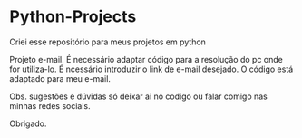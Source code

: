 # Python-Projects
Criei esse repositório para meus projetos em python


Projeto e-mail. 
  É necessário adaptar código para a resolução do pc onde for utiliza-lo.
  É ncessário introduzir o link de e-mail desejado.
  O código está adaptado para meu e-mail. 
  
Obs. sugestões e dúvidas só deixar ai no codigo ou falar comigo nas minhas redes sociais. 

Obrigado. 

